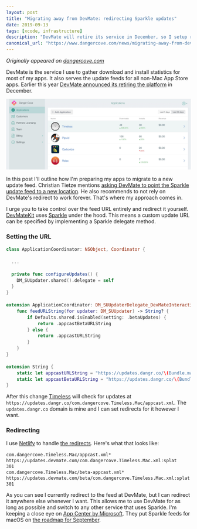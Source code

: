 ```yaml
---
layout: post
title: "Migrating away from DevMate: redirecting Sparkle updates"
date: 2019-09-13
tags: [xcode, infrastructure]
description: "DevMate will retire its service in December, so I setup redirects for my Sparkle update feeds."
canonical_url: "https://www.dangercove.com/news/migrating-away-from-devmate-sparkle/"
---
```


_Originally appeared on [dangercove.com](https://www.dangercove.com/news/migrating-away-from-devmate-sparkle/)_

DevMate is the service I use to gather download and install statistics for most of my apps. It also serves the update feeds for all non-Mac App Store apps. Earlier this year [DevMate announced its retiring the platform](https://announcement.devmate.com) in December.

![A screenshot of my DevMate dashboard, showing about 50 downloads and 30 installs for Timeless in the past 30 days and 100 downloads and 60 installs for Pipvid](/assets/blog/devmate-dashboard.jpg)

In this post I'll outline how I'm preparing my apps to migrate to a new update feed. Christian Tietze mentions [asking DevMate to point the Sparkle update feed to a new location](https://christiantietze.de/posts/2019/09/devmate-feed-redirect/). He also recommends to not rely on DevMate's redirect to work forever. That's where my approach comes in.

I urge you to take control over the feed URL entirely and redirect it yourself. [DevMateKit](https://github.com/DevMate/DevMateKit) uses [Sparkle](https://sparkle-project.org) under the hood. This means a custom update URL can be specified by implementing a Sparkle delegate method.

### Setting the URL

```swift
class ApplicationCoordinator: NSObject, Coordinator {

  ...
  
  private func configureUpdates() {
    DM_SUUpdater.shared().delegate = self
  }
}

extension ApplicationCoordinator: DM_SUUpdaterDelegate_DevMateInteraction {
    func feedURLString(for updater: DM_SUUpdater) -> String? {
        if Defaults.shared.isEnabled(setting: .betaUpdates) {
            return .appcastBetaURLString
        } else {
            return .appcastURLString
        }
    }
}

extension String {
    static let appcastURLString = "https://updates.dangr.co/\(Bundle.main.bundleIdentifier!)/appcast.xml"
    static let appcastBetaURLString = "https://updates.dangr.co/\(Bundle.main.bundleIdentifier!)/beta-appcast.xml"
}
```

After this change [Timeless](/timeless) will check for updates at `https://updates.dangr.co/com.dangercove.Timeless.Mac/appcast.xml`. The `updates.dangr.co` domain is mine and I can set redirects for it however I want. 

### Redirecting

I use [Netlify](https://www.netlify.com) to handle [the redirects](https://github.com/DangerCove/updates.dangr.co/blob/master/_redirects). Here's what that looks like:

```
com.dangercove.Timeless.Mac/appcast.xml*      https://updates.devmate.com/com.dangercove.Timeless.Mac.xml:splat       301
com.dangercove.Timeless.Mac/beta-appcast.xml* https://updates.devmate.com/beta/com.dangercove.Timeless.Mac.xml:splat  301
```

As you can see I currently redirect to the feed at DevMate, but I can redirect it anywhere else whenever I want. This allows me to use DevMate for as long as possible and switch to any other service that uses Sparkle. I'm keeping a close eye on [App Center by Microsoft](https://appcenter.ms). They put Sparkle feeds for macOS on [the roadmap for September](https://github.com/microsoft/appcenter/issues/202).
